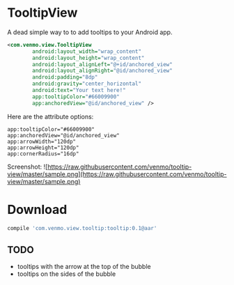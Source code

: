 # TooltipView

A dead simple way to to add tooltips to your Android app.

```xml
<com.venmo.view.TooltipView
        android:layout_width="wrap_content"
        android:layout_height="wrap_content"
        android:layout_alignLeft="@+id/anchored_view"
        android:layout_alignRight="@id/anchored_view"
        android:padding="8dp"
        android:gravity="center_horizontal"
        android:text="Your text here!"
        app:tooltipColor="#66009900"
        app:anchoredView="@id/anchored_view" />
```

Here are the attribute options:
```
app:tooltipColor="#66009900"
app:anchoredView="@id/anchored_view"
app:arrowWidth="120dp"
app:arrowHeight="120dp"
app:cornerRadius="16dp"
```

Screenshot:
![https://raw.githubusercontent.com/venmo/tooltip-view/master/sample.png](https://raw.githubusercontent.com/venmo/tooltip-view/master/sample.png)

# Download
```groovy
compile 'com.venmo.view.tooltip:tooltip:0.1@aar'
```

## TODO
 - tooltips with the arrow at the top of the bubble
 - tooltips on the sides of the bubble
